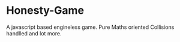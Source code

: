 Honesty-Game
============

A javascript based engineless game. Pure Maths oriented Collisions handlled and lot more.
